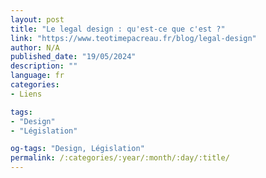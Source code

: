 ```yaml
---
layout: post
title: "Le legal design : qu'est-ce que c'est ?"
link: "https://www.teotimepacreau.fr/blog/legal-design"
author: N/A
published_date: "19/05/2024"
description: ""
language: fr
categories:
- Liens

tags:
- "Design"
- "Législation"

og-tags: "Design, Législation"
permalink: /:categories/:year/:month/:day/:title/
---
```

